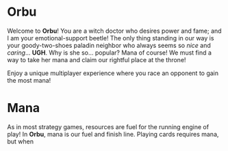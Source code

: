 # Orbu

Welcome to <b>Orbu</b>! 
You are a witch doctor who desires power and fame; and I am your emotional-support beetle!
The only thing standing in our way is your goody-two-shoes paladin neighbor who always seems so <i>nice</i> and <i>caring</i>... <b>UGH</b>.
Why is she so... popular? Mana of course! We must find a way to take her mana and claim our rightful place at the throne!

Enjoy a unique multiplayer experience where you race an opponent to gain the most mana!

# Mana
As in most strategy games, resources are fuel for the running engine of play! 
In <b>Orbu</b>, mana is our fuel and finish line.
Playing cards requires mana, but when 
